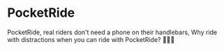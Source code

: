 # PocketRide
PocketRide, real riders don't need a phone on their handlebars,  Why ride with distractions when you can ride with PocketRide? 🚵‍♀️✨
